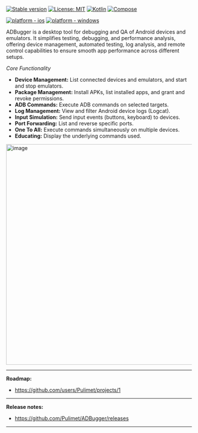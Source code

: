 [![Stable version](https://img.shields.io/badge/Stable_Version-1.0.4-blue)](https://github.com/Pulimet/ADBugger/releases/latest)
[![License: MIT](https://img.shields.io/badge/License-MIT-brightgreen.svg)](https://github.com/Pulimet/ADBugger/blob/master/LICENSE)
[![Kotlin](https://img.shields.io/badge/Kotlin-2.0.20-green.svg)](https://plugins.gradle.org/plugin/org.jetbrains.kotlin.plugin.compose/2.0.20)
[![Compose](https://img.shields.io/badge/Compose-1.6.11-green.svg)](https://github.com/JetBrains/compose-multiplatform/releases/latest)

[![platform - ios](https://img.shields.io/badge/platform-iOS-000.svg?logo=apple&style=for-the-badge)](https://developer.apple.com/ios)
[![platform - windows](https://img.shields.io/badge/platform-Windows-0067b8.svg?logo=windows&style=for-the-badge)](https://www.microsoft.com/en-us/windows)

ADBugger is a desktop tool for debugging and QA of Android devices and emulators. It simplifies testing, debugging, and performance analysis, offering device management, automated testing, log analysis, and remote control capabilities to ensure smooth app performance across different setups.

*Core Functionality*

- **Device Management:** List connected devices and emulators, and start and stop emulators.
- **Package Management:** Install APKs, list installed apps, and grant and revoke permissions.
- **ADB Commands:** Execute ADB commands on selected targets.
- **Log Management:** View and filter Android device logs (Logcat).
- **Input Simulation:** Send input events (buttons, keyboard) to devices.
- **Port Forwarding:** List and reverse specific ports.
- **One To All:** Execute commands simultaneously on multiple devices.
- **Educating:** Display the underlying commands used.

<img width="600" alt="image" src="https://github.com/user-attachments/assets/500e92a4-384d-4876-adf9-6217af81ad85">

------
**Roadmap:**
- https://github.com/users/Pulimet/projects/1
------
**Release notes:**
- https://github.com/Pulimet/ADBugger/releases
------
